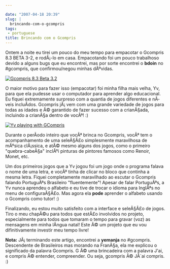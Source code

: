 ```yaml
---

date: "2007-04-18 20:39"
slug: |
  brincando-com-o-gcompris
tags:
 - portuguese
title: Brincando com o Gcompris
---
```


Ontem a noite eu tirei um pouco do meu tempo para empacotar o Gcompris
8.3 BETA 3-2, e rodÃ¡-lo em casa. Empacotando foi um pouco trabalhoso
devido a alguns bugs que eu encontrei, mas por sorte encontrei o
**bdoin** no \#gcompris, que confirmou/negou minhas dÃºvidas.

[![Gcompris 8.3 Beta
3.2](http://farm1.static.flickr.com/232/463332940_2789880c5d.jpg)](http://www.flickr.com/photos/25563799@N00/463332940/)

O maior motivo para fazer isso (empacotar) foi minha filha mais velha,
Yv, para que ela pudesse usar o computador para aprender algo
educacional. Eu fiquei extremamente surpreso com a quantia de jogos
diferentes e nÃ­veis incluÃ­dos. Gcompris jÃ¡ vem com uma grande
variedade de jogos para todas as idades e Ã© garantido de fazer sucesso
com a crianÃ§ada, incluindo a crianÃ§a dentro de vocÃª! :)

[![Yv playing with
GCompris](http://farm1.static.flickr.com/190/464390670_58b9139db1.jpg)](http://www.flickr.com/photos/25563799@N00/464390670/)

Durante o perÃ­odo inteiro que vocÃª brinca no Gcompris, vocÃª tem o
acompanhamento de uma seleÃ§Ã£o simplesmente maravilhosa de mÃºsica
clÃ¡ssica, e atÃ© mesmo alguns dos jogos, como o primeiro
"quebra-cabeÃ§a" inclÃºi pinturas de pintores famosos como Renoir,
Monet, etc.

Um dos primeiros jogos que a Yv jogou foi um jogo onde o programa falava
o nome de uma letra, e vocÃª tinha de clicar no bloco que continha a
mesma letra. Fiquei completamente maravilhado ao escutar o Gcompris
falando PortuguÃªs Brasileiro "fluentemente"! Apesar de falar
PortuguÃªs, a Yv nunca aprendeu o alfabeto e eu tive de trocar o idioma
para InglÃªs no menu de configuraÃ§Ã£o. Mas agora ela **pode** aprender
o alfabeto usando o Gcompris como tutor! :)

Finalizando, eu estou muito satisfeito com a interface e seleÃ§Ã£o de
jogos. Tiro o meu chapÃ©u para todos que estÃ£o involvidos no projeto,
especialmente para todos que tomaram o tempo para gravar (voz) as
mensagens em minha lÃ­ngua natal! Este Ã© um projeto que eu vou
difinitivamente investir meu tempo livre!

**Nota:** JÃ¡ terminando este artigo, encontrei a **yemanja** no
\#gcompris. Descendente de Brasileiros mas morando na FranÃ§a, ela me
explicou o significado da palavra Gcompris. G Ã© uma brincadeira com a
palavra J'ai, e compris Ã© entender, compreender. Ou seja, gcompris Ã©
JÂ´ai compris. :)
